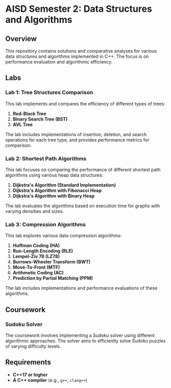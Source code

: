 # AISD Semester 2: Data Structures and Algorithms

## Overview

This repository contains solutions and comparative analyses for various data structures and algorithms implemented in C++. The focus is on performance evaluation and algorithmic efficiency.

## Labs

### Lab 1: Tree Structures Comparison

This lab implements and compares the efficiency of different types of trees:

1. **Red-Black Tree**
2. **Binary Search Tree (BST)**
3. **AVL Tree**

The lab includes implementations of insertion, deletion, and search operations for each tree type, and provides performance metrics for comparison.

### Lab 2: Shortest Path Algorithms

This lab focuses on comparing the performance of different shortest path algorithms using various heap data structures:

1. **Dijkstra's Algorithm (Standard Implementation)**
2. **Dijkstra's Algorithm with Fibonacci Heap**
3. **Dijkstra's Algorithm with Binary Heap**

The lab evaluates the algorithms based on execution time for graphs with varying densities and sizes.

### Lab 3: Compression Algorithms

This lab explores various data compression algorithms:

1. **Huffman Coding (HA)**
2. **Run-Length Encoding (RLE)**
3. **Lempel-Ziv 78 (LZ78)**
4. **Burrows-Wheeler Transform (BWT)**
5. **Move-To-Front (MTF)**
6. **Arithmetic Coding (AC)**
7. **Prediction by Partial Matching (PPM)**

The lab includes implementations and performance evaluations of these algorithms.

## Coursework

### Sudoku Solver

The coursework involves implementing a Sudoku solver using different algorithmic approaches. The solver aims to efficiently solve Sudoku puzzles of varying difficulty levels.

## Requirements

- **C++17 or higher**
- **A C++ compiler** (e.g., `g++`, `clang++`)

